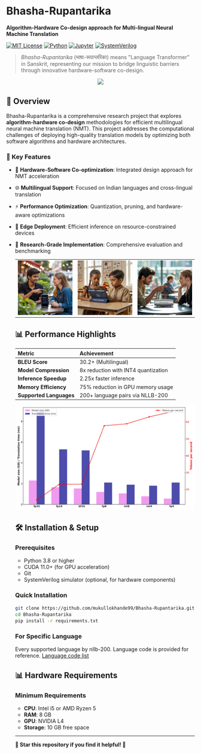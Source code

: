 # Bhasha-Rupantarika
**Algorithm-Hardware Co-design approach for Multi-lingual Neural Machine Translation**

[![MIT License](https://img.shields.io/badge/License-MIT-green.svg)](https://choosealicense.com/licenses/mit/)
[![Python](https://img.shields.io/badge/Python-3.8+-blue.svg)](https://www.python.org/downloads/)
[![Jupyter](https://img.shields.io/badge/Jupyter-Notebook-orange.svg)](https://jupyter.org/)
[![SystemVerilog](https://img.shields.io/badge/Hardware-SystemVerilog-red.svg)](https://en.wikipedia.org/wiki/SystemVerilog)

> *Bhasha-Rupantarika* (भाषा-रूपान्तरिका) means "Language Transformer" in Sanskrit, representing our mission to bridge linguistic barriers through innovative hardware-software co-design.
<p align="center">
  <a href="https://anonymous.4open.science/w/Bhasha-Rupantarika-4678/">
    <img src="https://img.shields.io/badge/🚀%20For%20Detailed%20Description-Click%20Here-blue?style=for-the-badge&logo=github" />
  </a>
</p>

  


## 🚀 Overview

Bhasha-Rupantarika is a comprehensive research project that explores **algorithm-hardware co-design** methodologies for efficient multilingual neural machine translation (NMT). This project addresses the computational challenges of deploying high-quality translation models by optimizing both software algorithms and hardware architectures.

### 🎯 Key Features

- 🔧 **Hardware-Software Co-optimization**: Integrated design approach for NMT acceleration
- 🌐 **Multilingual Support**: Focused on Indian languages and cross-lingual translation
- ⚡ **Performance Optimization**: Quantization, pruning, and hardware-aware optimizations
- 📱 **Edge Deployment**: Efficient inference on resource-constrained devices
- 🔬 **Research-Grade Implementation**: Comprehensive evaluation and benchmarking

  <table>
  <tr>
    <td><img src="images/img1.jpeg" width="300" alt="Image 1"></td>
    <td><img src="images/img3.jpeg" width="300" alt="Image 2"></td>
    <td><img src="images/img2.jpeg" width="300" alt="Image 3"></td>
  </tr>
</table>


## 📊 Performance Highlights

| Metric | Achievement |
|--------|-------------|
| **BLEU Score** | 30.2+ (Multilingual) |
| **Model Compression** | 8x reduction with INT4 quantization |
| **Inference Speedup** | 2.25x faster inference |
| **Memory Efficiency** | 75% reduction in GPU memory usage |
| **Supported Languages** | 200+ language pairs via NLLB-200 |

<img src="images/nllb-200-600m.jpg" width="480" >

## 🛠️ Installation & Setup

### Prerequisites

- Python 3.8 or higher
- CUDA 11.0+ (for GPU acceleration)
- Git
- SystemVerilog simulator (optional, for hardware components)

### Quick Installation
```bash
git clone https://github.com/mukullokhande99/Bhasha-Rupantarika.git
cd Bhasha-Rupantarika
pip install -r requirements.txt
```
### For Specific Language
Every supported language by nllb-200. Language code is provided for reference.
[Language code list](nllb_languages.pdf) 

## 📊 Hardware Requirements

### Minimum Requirements
- **CPU**: Intel i5 or AMD Ryzen 5
- **RAM**: 8 GB
- **GPU**: NVIDIA L4 
- **Storage**: 10 GB free space
---

**🌟 Star this repository if you find it helpful! 🌟**

